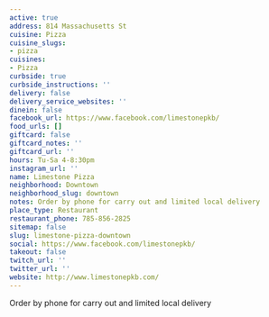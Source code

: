 ```yaml
---
active: true
address: 814 Massachusetts St
cuisine: Pizza
cuisine_slugs:
- pizza
cuisines:
- Pizza
curbside: true
curbside_instructions: ''
delivery: false
delivery_service_websites: ''
dinein: false
facebook_url: https://www.facebook.com/limestonepkb/
food_urls: []
giftcard: false
giftcard_notes: ''
giftcard_url: ''
hours: Tu-Sa 4-8:30pm
instagram_url: ''
name: Limestone Pizza
neighborhood: Downtown
neighborhood_slug: downtown
notes: Order by phone for carry out and limited local delivery
place_type: Restaurant
restaurant_phone: 785-856-2825
sitemap: false
slug: limestone-pizza-downtown
social: https://www.facebook.com/limestonepkb/
takeout: false
twitch_url: ''
twitter_url: ''
website: http://www.limestonepkb.com/
---
```


Order by phone for carry out and limited local delivery